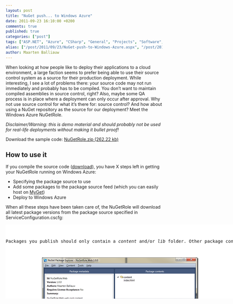 ```yaml
---
layout: post
title: "NuGet push... to Windows Azure"
date: 2011-09-23 16:10:00 +0200
comments: true
published: true
categories: ["post"]
tags: ["ASP.NET", "Azure", "CSharp", "General", "Projects", "Software", "Source control", "Webfarm", "NuGet"]
alias: ["/post/2011/09/23/NuGet-push-to-Windows-Azure.aspx", "/post/2011/09/23/nuget-push-to-windows-azure.aspx"]
author: Maarten Balliauw
---
```

<p>When looking at how people like to deploy their applications to a cloud environment, a large faction seems to prefer being able to use their source control system as a source for their production deployment. While interesting, I see a lot of problems there: your source code may not run immediately and probably has to be compiled. You don&rsquo;t want to maintain compiled assemblies in source control, right? Also, maybe some QA process is in place where a deployment can only occur after approval. Why not use source control for what it&rsquo;s there for: source control? And how about using a NuGet repository as the source for our deployment? Meet the Windows Azure NuGetRole.</p>
<p><em>Disclaimer/Warning: this is demo material and should probably not be used for real-life deployments without making it bullet proof!</em></p>
<p>Download the sample code: <a href="/files/2011/9/NuGetRole.zip">NuGetRole.zip (262.22 kb)</a></p>
<h2>How to use it</h2>
<p>If you compile the source code (<a href="/files/2011/9/NuGetRole.zip">download</a>), you have X steps left in getting your NuGetRole running on Windows Azure:</p>
<ul>
<li>Specifying the package source to use</li>
<li>Add some packages to the package source feed (which you can easily host on <a href="http://www.myget.org" target="_blank">MyGet</a>)</li>
<li>Deploy to Windows Azure</li>
</ul>
<p>When all these steps have been taken care of, the NuGetRole will download all latest package versions from the package source specified in ServiceConfiguration.cscfg:</p>
<div id="scid:9D7513F9-C04C-4721-824A-2B34F0212519:56f5f204-5b48-44b5-a12d-33a49f1bb351" class="wlWriterEditableSmartContent" style="margin: 0px; display: inline; float: none; padding: 0px;">
<pre style="width: 738px; height: 239px; background-color: white; overflow: auto;"><div><!--

Code highlighting produced by Actipro CodeHighlighter (freeware)
http://www.CodeHighlighter.com/

--><span style="color: #008080;"> 1</span> <span style="color: #0000ff;">&lt;?</span><span style="color: #ff00ff;">xml version="1.0" encoding="utf-8"</span><span style="color: #0000ff;">?&gt;</span><span style="color: #000000;">
</span><span style="color: #008080;"> 2</span> <span style="color: #0000ff;">&lt;</span><span style="color: #800000;">ServiceConfiguration </span><span style="color: #ff0000;">serviceName</span><span style="color: #0000ff;">="NuGetRole.Azure"</span><span style="color: #ff0000;"> 
</span><span style="color: #008080;"> 3</span> <span style="color: #ff0000;">                      xmlns</span><span style="color: #0000ff;">="http://schemas.microsoft.com/ServiceHosting/2008/10/ServiceConfiguration"</span><span style="color: #ff0000;"> 
</span><span style="color: #008080;"> 4</span> <span style="color: #ff0000;">                      osFamily</span><span style="color: #0000ff;">="1"</span><span style="color: #ff0000;"> 
</span><span style="color: #008080;"> 5</span> <span style="color: #ff0000;">                      osVersion</span><span style="color: #0000ff;">="*"</span><span style="color: #0000ff;">&gt;</span><span style="color: #000000;">
</span><span style="color: #008080;"> 6</span> <span style="color: #000000;">  </span><span style="color: #0000ff;">&lt;</span><span style="color: #800000;">Role </span><span style="color: #ff0000;">name</span><span style="color: #0000ff;">="NuGetRole.Web"</span><span style="color: #0000ff;">&gt;</span><span style="color: #000000;">
</span><span style="color: #008080;"> 7</span> <span style="color: #000000;">    </span><span style="color: #0000ff;">&lt;</span><span style="color: #800000;">Instances </span><span style="color: #ff0000;">count</span><span style="color: #0000ff;">="1"</span><span style="color: #ff0000;"> </span><span style="color: #0000ff;">/&gt;</span><span style="color: #000000;">
</span><span style="color: #008080;"> 8</span> <span style="color: #000000;">    </span><span style="color: #0000ff;">&lt;</span><span style="color: #800000;">ConfigurationSettings</span><span style="color: #0000ff;">&gt;</span><span style="color: #000000;">
</span><span style="color: #008080;"> 9</span> <span style="color: #000000;">      </span><span style="color: #0000ff;">&lt;</span><span style="color: #800000;">Setting </span><span style="color: #ff0000;">name</span><span style="color: #0000ff;">="Microsoft.WindowsAzure.Plugins.Diagnostics.ConnectionString"</span><span style="color: #ff0000;"> value</span><span style="color: #0000ff;">="UseDevelopmentStorage=true"</span><span style="color: #ff0000;"> </span><span style="color: #0000ff;">/&gt;</span><span style="color: #000000;">
</span><span style="color: #008080;">10</span> <span style="color: #000000;">      </span><span style="color: #0000ff;">&lt;</span><span style="color: #800000;">Setting </span><span style="color: #ff0000;">name</span><span style="color: #0000ff;">="PackageSource"</span><span style="color: #ff0000;"> value</span><span style="color: #0000ff;">="http://www.myget.org/F/nugetrole/"</span><span style="color: #ff0000;"> </span><span style="color: #0000ff;">/&gt;</span><span style="color: #000000;">
</span><span style="color: #008080;">11</span> <span style="color: #000000;">    </span><span style="color: #0000ff;">&lt;/</span><span style="color: #800000;">ConfigurationSettings</span><span style="color: #0000ff;">&gt;</span><span style="color: #000000;">
</span><span style="color: #008080;">12</span> <span style="color: #000000;">  </span><span style="color: #0000ff;">&lt;/</span><span style="color: #800000;">Role</span><span style="color: #0000ff;">&gt;</span><span style="color: #000000;">
</span><span style="color: #008080;">13</span> <span style="color: #0000ff;">&lt;/</span><span style="color: #800000;">ServiceConfiguration</span><span style="color: #0000ff;">&gt;</span></div></pre>
<!-- Code inserted with Steve Dunn's Windows Live Writer Code Formatter Plugin.  http://dunnhq.com --></div>
<p>Packages you publish should only contain a <em>content</em> and/or <em>lib</em> folder. Other package contents will currently be ignored by the NuGetRole. If you want to add some web content like a default page to your role, simply publish the following package:</p>
<p><a href="/images/image_143.png"><img style="background-image: none; padding-left: 0px; padding-right: 0px; display: block; float: none; margin-left: auto; margin-right: auto; padding-top: 0px; border: 0px;" title="NuGet Package Explorer MyGet NuGet NuGetRole Azure" src="/images/image_thumb_111.png" border="0" alt="NuGet Package Explorer MyGet NuGet NuGetRole Azure" width="504" height="349" /></a></p>
<p>Just push, and watch your Windows Azure web role farm update their contents. Or have your build server push a NuGet package containing your application and have your server farm update itself. Whatever pleases you.</p>
<h2>How it works</h2>
<p>What I did was create a fairly empty Windows Azure project (<a href="/files/2011/9/NuGetRole.zip">download</a>).&nbsp; In this project, one Web role exists. This web role consists of nothing but a Web.config file and a WebRole.cs class which looks like the following:</p>
<div id="scid:9D7513F9-C04C-4721-824A-2B34F0212519:d21aed0d-b17b-4079-b380-00907d8b3761" class="wlWriterEditableSmartContent" style="margin: 0px; display: inline; float: none; padding: 0px;">
<pre style="width: 738px; height: 497px; background-color: white; overflow: auto;"><div><!--

Code highlighting produced by Actipro CodeHighlighter (freeware)
http://www.CodeHighlighter.com/

--><span style="color: #008080;"> 1</span> <span style="color: #0000ff;">public</span><span style="color: #000000;"> </span><span style="color: #0000ff;">class</span><span style="color: #000000;"> WebRole : RoleEntryPoint
</span><span style="color: #008080;"> 2</span> <span style="color: #000000;">{
</span><span style="color: #008080;"> 3</span> <span style="color: #000000;">    </span><span style="color: #0000ff;">private</span><span style="color: #000000;"> </span><span style="color: #0000ff;">bool</span><span style="color: #000000;"> _isSynchronizing;
</span><span style="color: #008080;"> 4</span> <span style="color: #000000;">    </span><span style="color: #0000ff;">private</span><span style="color: #000000;"> PackageSynchronizer _packageSynchronizer </span><span style="color: #000000;">=</span><span style="color: #000000;"> </span><span style="color: #0000ff;">null</span><span style="color: #000000;">;
</span><span style="color: #008080;"> 5</span> <span style="color: #000000;">
</span><span style="color: #008080;"> 6</span> <span style="color: #000000;">    </span><span style="color: #0000ff;">public</span><span style="color: #000000;"> </span><span style="color: #0000ff;">override</span><span style="color: #000000;"> </span><span style="color: #0000ff;">bool</span><span style="color: #000000;"> OnStart()
</span><span style="color: #008080;"> 7</span> <span style="color: #000000;">    {
</span><span style="color: #008080;"> 8</span> <span style="color: #000000;">        var localPath </span><span style="color: #000000;">=</span><span style="color: #000000;"> Path.Combine(Environment.GetEnvironmentVariable(</span><span style="color: #800000;">"</span><span style="color: #800000;">RdRoleRoot</span><span style="color: #800000;">"</span><span style="color: #000000;">) </span><span style="color: #000000;">+</span><span style="color: #000000;"> </span><span style="color: #800000;">"</span><span style="color: #800000;">\\approot</span><span style="color: #800000;">"</span><span style="color: #000000;">);
</span><span style="color: #008080;"> 9</span> <span style="color: #000000;">
</span><span style="color: #008080;">10</span> <span style="color: #000000;">        _packageSynchronizer </span><span style="color: #000000;">=</span><span style="color: #000000;"> </span><span style="color: #0000ff;">new</span><span style="color: #000000;"> PackageSynchronizer(
</span><span style="color: #008080;">11</span> <span style="color: #000000;">            </span><span style="color: #0000ff;">new</span><span style="color: #000000;"> Uri(RoleEnvironment.GetConfigurationSettingValue(</span><span style="color: #800000;">"</span><span style="color: #800000;">PackageSource</span><span style="color: #800000;">"</span><span style="color: #000000;">)), localPath);
</span><span style="color: #008080;">12</span> <span style="color: #000000;">
</span><span style="color: #008080;">13</span> <span style="color: #000000;">        _packageSynchronizer.SynchronizationStarted </span><span style="color: #000000;">+=</span><span style="color: #000000;"> sender </span><span style="color: #000000;">=&gt;</span><span style="color: #000000;"> _isSynchronizing </span><span style="color: #000000;">=</span><span style="color: #000000;"> </span><span style="color: #0000ff;">true</span><span style="color: #000000;">;
</span><span style="color: #008080;">14</span> <span style="color: #000000;">        _packageSynchronizer.SynchronizationCompleted </span><span style="color: #000000;">+=</span><span style="color: #000000;"> sender </span><span style="color: #000000;">=&gt;</span><span style="color: #000000;"> _isSynchronizing </span><span style="color: #000000;">=</span><span style="color: #000000;"> </span><span style="color: #0000ff;">false</span><span style="color: #000000;">;
</span><span style="color: #008080;">15</span> <span style="color: #000000;">
</span><span style="color: #008080;">16</span> <span style="color: #000000;">        RoleEnvironment.StatusCheck </span><span style="color: #000000;">+=</span><span style="color: #000000;"> (sender, args) </span><span style="color: #000000;">=&gt;</span><span style="color: #000000;">
</span><span style="color: #008080;">17</span> <span style="color: #000000;">                                        {
</span><span style="color: #008080;">18</span> <span style="color: #000000;">                                            </span><span style="color: #0000ff;">if</span><span style="color: #000000;"> (_isSynchronizing)
</span><span style="color: #008080;">19</span> <span style="color: #000000;">                                            {
</span><span style="color: #008080;">20</span> <span style="color: #000000;">                                                args.SetBusy();
</span><span style="color: #008080;">21</span> <span style="color: #000000;">                                            }
</span><span style="color: #008080;">22</span> <span style="color: #000000;">                                        };
</span><span style="color: #008080;">23</span> <span style="color: #000000;">
</span><span style="color: #008080;">24</span> <span style="color: #000000;">        </span><span style="color: #0000ff;">return</span><span style="color: #000000;"> </span><span style="color: #0000ff;">base</span><span style="color: #000000;">.OnStart();
</span><span style="color: #008080;">25</span> <span style="color: #000000;">    }
</span><span style="color: #008080;">26</span> <span style="color: #000000;">
</span><span style="color: #008080;">27</span> <span style="color: #000000;">    </span><span style="color: #0000ff;">public</span><span style="color: #000000;"> </span><span style="color: #0000ff;">override</span><span style="color: #000000;"> </span><span style="color: #0000ff;">void</span><span style="color: #000000;"> Run()
</span><span style="color: #008080;">28</span> <span style="color: #000000;">    {
</span><span style="color: #008080;">29</span> <span style="color: #000000;">        _packageSynchronizer.SynchronizeForever(TimeSpan.FromSeconds(</span><span style="color: #800080;">30</span><span style="color: #000000;">));
</span><span style="color: #008080;">30</span> <span style="color: #000000;">
</span><span style="color: #008080;">31</span> <span style="color: #000000;">        </span><span style="color: #0000ff;">base</span><span style="color: #000000;">.Run();
</span><span style="color: #008080;">32</span> <span style="color: #000000;">    }
</span><span style="color: #008080;">33</span> <span style="color: #000000;">}</span></div></pre>
<!-- Code inserted with Steve Dunn's Windows Live Writer Code Formatter Plugin.  http://dunnhq.com --></div>
<p>The above code is essentially wiring some configuration values like the local web root and the NuGet package source to use to a second class in this project: the <em>PackageSynchronizer</em>. This class simply checks the specified NuGet package source every few minutes, checks for the latest package versions and if required, updates content and bin files.&nbsp; Each synchronization run does the following:</p>
<div id="scid:9D7513F9-C04C-4721-824A-2B34F0212519:fc49914a-cfbc-470a-83d8-70580f58a1a0" class="wlWriterEditableSmartContent" style="margin: 0px; display: inline; float: none; padding: 0px;">
<pre style="width: 738px; height: 497px; background-color: white; overflow: auto;"><div><!--

Code highlighting produced by Actipro CodeHighlighter (freeware)
http://www.CodeHighlighter.com/

--><span style="color: #008080;"> 1</span> <span style="color: #0000ff;">public</span><span style="color: #000000;"> </span><span style="color: #0000ff;">void</span><span style="color: #000000;"> SynchronizeOnce()
</span><span style="color: #008080;"> 2</span> <span style="color: #000000;">{
</span><span style="color: #008080;"> 3</span> <span style="color: #000000;">    var packages </span><span style="color: #000000;">=</span><span style="color: #000000;"> _packageRepository.GetPackages()
</span><span style="color: #008080;"> 4</span> <span style="color: #000000;">        .Where(p </span><span style="color: #000000;">=&gt;</span><span style="color: #000000;"> p.IsLatestVersion </span><span style="color: #000000;">==</span><span style="color: #000000;"> </span><span style="color: #0000ff;">true</span><span style="color: #000000;">).ToList();
</span><span style="color: #008080;"> 5</span> <span style="color: #000000;">
</span><span style="color: #008080;"> 6</span> <span style="color: #000000;">    var touchedFiles </span><span style="color: #000000;">=</span><span style="color: #000000;"> </span><span style="color: #0000ff;">new</span><span style="color: #000000;"> List</span><span style="color: #000000;">&lt;</span><span style="color: #0000ff;">string</span><span style="color: #000000;">&gt;</span><span style="color: #000000;">();
</span><span style="color: #008080;"> 7</span> <span style="color: #000000;">
</span><span style="color: #008080;"> 8</span> <span style="color: #000000;">    </span><span style="color: #008000;">//</span><span style="color: #008000;"> Deploy new content</span><span style="color: #008000;">
</span><span style="color: #008080;"> 9</span> <span style="color: #000000;">    </span><span style="color: #0000ff;">foreach</span><span style="color: #000000;"> (var package </span><span style="color: #0000ff;">in</span><span style="color: #000000;"> packages)
</span><span style="color: #008080;">10</span> <span style="color: #000000;">    {
</span><span style="color: #008080;">11</span> <span style="color: #000000;">        var packageHash </span><span style="color: #000000;">=</span><span style="color: #000000;"> package.GetHash();
</span><span style="color: #008080;">12</span> <span style="color: #000000;">        var packageFiles </span><span style="color: #000000;">=</span><span style="color: #000000;"> package.GetFiles();
</span><span style="color: #008080;">13</span> <span style="color: #000000;">        </span><span style="color: #0000ff;">foreach</span><span style="color: #000000;"> (var packageFile </span><span style="color: #0000ff;">in</span><span style="color: #000000;"> packageFiles)
</span><span style="color: #008080;">14</span> <span style="color: #000000;">        {
</span><span style="color: #008080;">15</span> <span style="color: #000000;">            </span><span style="color: #008000;">//</span><span style="color: #008000;"> Keep filename</span><span style="color: #008000;">
</span><span style="color: #008080;">16</span> <span style="color: #000000;">            var packageFileName </span><span style="color: #000000;">=</span><span style="color: #000000;"> packageFile.Path.Replace(</span><span style="color: #800000;">"</span><span style="color: #800000;">content\\</span><span style="color: #800000;">"</span><span style="color: #000000;">, </span><span style="color: #800000;">""</span><span style="color: #000000;">).Replace(</span><span style="color: #800000;">"</span><span style="color: #800000;">lib\\</span><span style="color: #800000;">"</span><span style="color: #000000;">, </span><span style="color: #800000;">"</span><span style="color: #800000;">bin\\</span><span style="color: #800000;">"</span><span style="color: #000000;">);
</span><span style="color: #008080;">17</span> <span style="color: #000000;">       
</span><span style="color: #008080;">18</span> <span style="color: #000000;">            </span><span style="color: #008000;">//</span><span style="color: #008000;"> Mark file as touched</span><span style="color: #008000;">
</span><span style="color: #008080;">19</span> <span style="color: #000000;">            touchedFiles.Add(packageFileName);
</span><span style="color: #008080;">20</span> <span style="color: #000000;">
</span><span style="color: #008080;">21</span> <span style="color: #000000;">            </span><span style="color: #008000;">//</span><span style="color: #008000;"> Do not overwrite content that has not been updated</span><span style="color: #008000;">
</span><span style="color: #008080;">22</span> <span style="color: #000000;">            </span><span style="color: #0000ff;">if</span><span style="color: #000000;"> (</span><span style="color: #000000;">!</span><span style="color: #000000;">_packageFileHash.ContainsKey(packageFileName) </span><span style="color: #000000;">||</span><span style="color: #000000;"> _packageFileHash[packageFileName] </span><span style="color: #000000;">!=</span><span style="color: #000000;"> packageHash)
</span><span style="color: #008080;">23</span> <span style="color: #000000;">            {
</span><span style="color: #008080;">24</span> <span style="color: #000000;">                _packageFileHash[packageFileName] </span><span style="color: #000000;">=</span><span style="color: #000000;"> packageHash;
</span><span style="color: #008080;">25</span> <span style="color: #000000;">
</span><span style="color: #008080;">26</span> <span style="color: #000000;">                Deploy(packageFile.GetStream(), packageFileName);
</span><span style="color: #008080;">27</span> <span style="color: #000000;">            }
</span><span style="color: #008080;">28</span> <span style="color: #000000;">        }
</span><span style="color: #008080;">29</span> <span style="color: #000000;">
</span><span style="color: #008080;">30</span> <span style="color: #000000;">        </span><span style="color: #008000;">//</span><span style="color: #008000;"> Remove obsolete content</span><span style="color: #008000;">
</span><span style="color: #008080;">31</span> <span style="color: #000000;">        var obsoleteFiles </span><span style="color: #000000;">=</span><span style="color: #000000;"> _packageFileHash.Keys.Except(touchedFiles).ToList();
</span><span style="color: #008080;">32</span> <span style="color: #000000;">        </span><span style="color: #0000ff;">foreach</span><span style="color: #000000;"> (var obsoletePath </span><span style="color: #0000ff;">in</span><span style="color: #000000;"> obsoleteFiles)
</span><span style="color: #008080;">33</span> <span style="color: #000000;">        {
</span><span style="color: #008080;">34</span> <span style="color: #000000;">            _packageFileHash.Remove(obsoletePath);
</span><span style="color: #008080;">35</span> <span style="color: #000000;">            Undeploy(obsoletePath);
</span><span style="color: #008080;">36</span> <span style="color: #000000;">        }
</span><span style="color: #008080;">37</span> <span style="color: #000000;">    }
</span><span style="color: #008080;">38</span> <span style="color: #000000;">}</span></div></pre>
<!-- Code inserted with Steve Dunn's Windows Live Writer Code Formatter Plugin.  http://dunnhq.com --></div>
<p>Or in human language:</p>
<ul>
<li>The specified NuGet package source is checked for packages</li>
<li>Every package marked &ldquo;IsLatest&rdquo; is being downloaded and deployed onto the machine</li>
<li>Files that have not been used in the current synchronization step are deleted</li>
</ul>
<p>This is probably not a bullet-proof solution, but I wanted to show you how easy it is to use NuGet not only as a package manager inside Visual Studio, but also from <em>your</em> code: NuGet is not just a package manager but in essence a package management protocol. Which you can easily extend.</p>
<p>One thing to note: I also made the Windows Azure load balancer ignore the role that&rsquo;s updating itself. This means a roie instance that is synchronizing its contents will never be available in the load balancing pool so no traffic is sent to the role instance during an update.</p>

{% include imported_disclaimer.html %}

